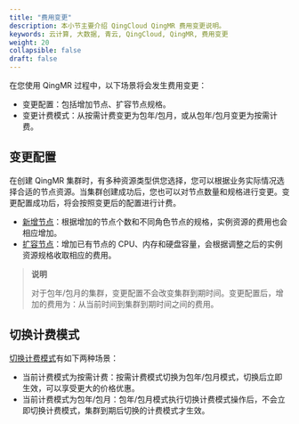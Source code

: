 ```yaml
---
title: "费用变更"
description: 本小节主要介绍 QingCloud QingMR 费用变更说明。 
keywords: 云计算, 大数据, 青云, QingCloud, QingMR, 费用变更
weight: 20
collapsible: false
draft: false
---
```


在您使用 QingMR 过程中，以下场景将会发生费用变更：

- 变更配置：包括增加节点、扩容节点规格。
- 变更计费模式：从按需计费变更为包年/包月，或从包年/包月变更为按需计费。

## 变更配置

在创建 QingMR 集群时，有多种资源类型供您选择，您可以根据业务实际情况选择合适的节点资源。当集群创建成功后，您也可以对节点数量和规格进行变更。变更配置成功后，将会按照变更后的配置进行计费。   
- [新增节点](../../manual/mgt_node/add_node)：根据增加的节点个数和不同角色节点的规格，实例资源的费用也会相应增加。
- [扩容节点](../../manual/mgt_node/capacity_expansion)：增加已有节点的 CPU、内存和硬盘容量，会根据调整之后的实例资源规格收取相应的费用。

> **说明**
> 
> 对于包年/包月的集群，变更配置不会改变集群到期时间。变更配置后，增加的费用为：从当前时间到集群到期时间之间的费用。

## 切换计费模式

[切换计费模式](../../manual/mgt_cluster/switch_billing_mode)有如下两种场景：

- 当前计费模式为按需计费：按需计费模式切换为包年/包月模式，切换后立即生效，可以享受更大的价格优惠。
- 当前计费模式为包年/包月：包年/包月模式执行切换计费模式操作后，不会立即切换计费模式，集群到期后切换的计费模式才生效。

